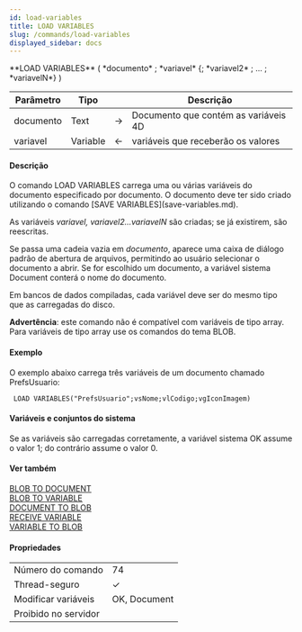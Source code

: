```yaml
---
id: load-variables
title: LOAD VARIABLES
slug: /commands/load-variables
displayed_sidebar: docs
---
```


<!--REF #_command_.LOAD VARIABLES.Syntax-->**LOAD VARIABLES** ( *documento* ; *variavel* {; *variavel2* ; ... ; *variavelN*} )<!-- END REF-->
<!--REF #_command_.LOAD VARIABLES.Params-->
| Parâmetro | Tipo |  | Descrição |
| --- | --- | --- | --- |
| documento | Text | &#8594;  | Documento que contém as variáveis 4D |
| variavel | Variable | &#8592; | variáveis que receberão os valores |

<!-- END REF-->

#### Descrição 

<!--REF #_command_.LOAD VARIABLES.Summary-->O comando LOAD VARIABLES carrega uma ou várias variáveis do documento especificado por documento.<!-- END REF--> O documento deve ter sido criado utilizando o comando [SAVE VARIABLES](save-variables.md).  

As variáveis *variavel, variavel2...variavelN* são criadas; se já existirem, são reescritas.  
  
Se passa uma cadeia vazia em *documento*, aparece uma caixa de diálogo padrão de abertura de arquivos, permitindo ao usuário selecionar o documento a abrir. Se for escolhido um documento, a variável sistema Document conterá o nome do documento.  
  
Em bancos de dados compiladas, cada variável deve ser do mesmo tipo que as carregadas do disco.  
  
**Advertência**: este comando não é compatível com variáveis de tipo array. Para variáveis de tipo array use os comandos do tema BLOB.

#### Exemplo 

O exemplo abaixo carrega três variáveis de um documento chamado PrefsUsuario: 

```4d
 LOAD VARIABLES("PrefsUsuario";vsNome;vlCodigo;vgIconImagem)
```

#### Variáveis e conjuntos do sistema 

Se as variáveis são carregadas corretamente, a variável sistema OK assume o valor 1; do contrário assume o valor 0.

#### Ver também 

[BLOB TO DOCUMENT](blob-to-document.md)  
[BLOB TO VARIABLE](blob-to-variable.md)  
[DOCUMENT TO BLOB](document-to-blob.md)  
[RECEIVE VARIABLE](receive-variable.md)  
[VARIABLE TO BLOB](variable-to-blob.md)  

#### Propriedades
|  |  |
| --- | --- |
| Número do comando | 74 |
| Thread-seguro | &check; |
| Modificar variáveis | OK, Document |
| Proibido no servidor ||


